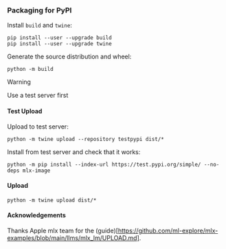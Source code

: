 ### Packaging for PyPI

Install `build` and `twine`:

```
pip install --user --upgrade build
pip install --user --upgrade twine
```

Generate the source distribution and wheel:

```
python -m build
```

> [!warning]
> Use a test server first

#### Test Upload

Upload to test server:

```
python -m twine upload --repository testpypi dist/*
```

Install from test server and check that it works:

```
python -m pip install --index-url https://test.pypi.org/simple/ --no-deps mlx-image
```

#### Upload

```
python -m twine upload dist/*
```

#### Acknowledgements

Thanks Apple mlx team for the (guide)[https://github.com/ml-explore/mlx-examples/blob/main/llms/mlx_lm/UPLOAD.md].
